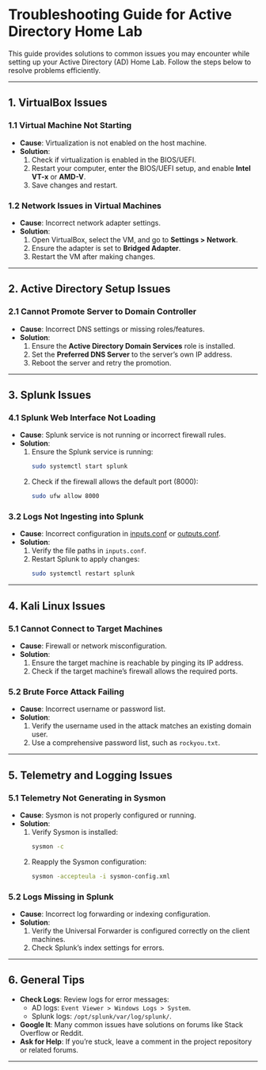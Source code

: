 # Troubleshooting Guide for Active Directory Home Lab

This guide provides solutions to common issues you may encounter while setting up your Active Directory (AD) Home Lab. Follow the steps below to resolve problems efficiently.

---

## **1. VirtualBox Issues**

### **1.1 Virtual Machine Not Starting**
- **Cause**: Virtualization is not enabled on the host machine.
- **Solution**:
  1. Check if virtualization is enabled in the BIOS/UEFI.
  2. Restart your computer, enter the BIOS/UEFI setup, and enable **Intel VT-x** or **AMD-V**.
  3. Save changes and restart.

### **1.2 Network Issues in Virtual Machines**
- **Cause**: Incorrect network adapter settings.
- **Solution**:
  1. Open VirtualBox, select the VM, and go to **Settings > Network**.
  2. Ensure the adapter is set to **Bridged Adapter**.
  3. Restart the VM after making changes.

---

## **2. Active Directory Setup Issues**

### **2.1 Cannot Promote Server to Domain Controller**
- **Cause**: Incorrect DNS settings or missing roles/features.
- **Solution**:
  1. Ensure the **Active Directory Domain Services** role is installed.
  2. Set the **Preferred DNS Server** to the server’s own IP address.
  3. Reboot the server and retry the promotion.
     
---

## **3. Splunk Issues**

### **4.1 Splunk Web Interface Not Loading**
- **Cause**: Splunk service is not running or incorrect firewall rules.
- **Solution**:
  1. Ensure the Splunk service is running:
     ```bash
     sudo systemctl start splunk
     ```
  2. Check if the firewall allows the default port (8000):
     ```bash
     sudo ufw allow 8000
     ```

### **3.2 Logs Not Ingesting into Splunk**
- **Cause**: Incorrect configuration in [inputs.conf](https://github.com/Divyansh121699/ActiveDirectory-HomeLab/blob/main/configs/splunk-inputs.md) or [outputs.conf](https://github.com/Divyansh121699/ActiveDirectory-HomeLab/blob/main/configs/splunk-outputs.md).
- **Solution**:
  1. Verify the file paths in `inputs.conf`.
  2. Restart Splunk to apply changes:
     ```bash
     sudo systemctl restart splunk
     ```

---

## **4. Kali Linux Issues**

### **5.1 Cannot Connect to Target Machines**
- **Cause**: Firewall or network misconfiguration.
- **Solution**:
  1. Ensure the target machine is reachable by pinging its IP address.
  2. Check if the target machine’s firewall allows the required ports.

### **5.2 Brute Force Attack Failing**
- **Cause**: Incorrect username or password list.
- **Solution**:
  1. Verify the username used in the attack matches an existing domain user.
  2. Use a comprehensive password list, such as `rockyou.txt`.

---

## **5. Telemetry and Logging Issues**

### **5.1 Telemetry Not Generating in Sysmon**
- **Cause**: Sysmon is not properly configured or running.
- **Solution**:
  1. Verify Sysmon is installed:
     ```bash
     sysmon -c
     ```
  2. Reapply the Sysmon configuration:
     ```bash
     sysmon -accepteula -i sysmon-config.xml
     ```

### **5.2 Logs Missing in Splunk**
- **Cause**: Incorrect log forwarding or indexing configuration.
- **Solution**:
  1. Verify the Universal Forwarder is configured correctly on the client machines.
  2. Check Splunk’s index settings for errors.

---

## **6. General Tips**
- **Check Logs**: Review logs for error messages:
  - AD logs: `Event Viewer > Windows Logs > System`.
  - Splunk logs: `/opt/splunk/var/log/splunk/`.
- **Google It**: Many common issues have solutions on forums like Stack Overflow or Reddit.
- **Ask for Help**: If you’re stuck, leave a comment in the project repository or related forums.

---
